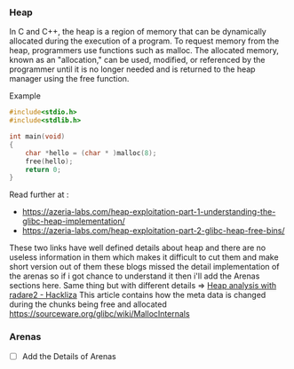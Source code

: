 ### Heap

In C and C++, the heap is a region of memory that can be dynamically allocated during the execution of a program. To request memory from the heap, programmers use functions such as malloc. The allocated memory, known as an "allocation," can be used, modified, or referenced by the programmer until it is no longer needed and is returned to the heap manager using the free function.

Example

```c
#include<stdio.h>
#include<stdlib.h>

int main(void)
{
	char *hello = (char * )malloc(8);
	free(hello);
	return 0;
}
```

Read further at : 
- https://azeria-labs.com/heap-exploitation-part-1-understanding-the-glibc-heap-implementation/
- https://azeria-labs.com/heap-exploitation-part-2-glibc-heap-free-bins/

These two links have  well defined details about heap and there are no useless information in them which makes it difficult to cut them and make short version out of them these blogs missed the detail implementation of the arenas so if i got chance to understand it then i'll add the Arenas sections here. 
Same thing but with different details =>  [Heap analysis with radare2 - Hackliza](https://hackliza.gal/en/posts/r2heap/)
This article contains how the meta data is changed during the chunks being free and allocated
	https://sourceware.org/glibc/wiki/MallocInternals

### Arenas

- [ ] Add the Details of Arenas



